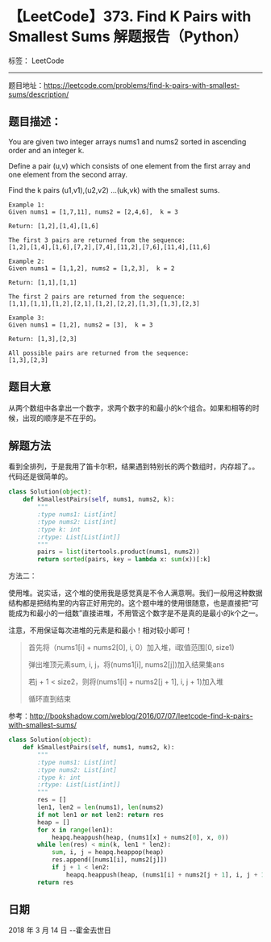 # 【LeetCode】373. Find K Pairs with Smallest Sums 解题报告（Python）

标签： LeetCode

---

题目地址：https://leetcode.com/problems/find-k-pairs-with-smallest-sums/description/

## 题目描述：

You are given two integer arrays nums1 and nums2 sorted in ascending order and an integer k.

Define a pair (u,v) which consists of one element from the first array and one element from the second array.

Find the k pairs (u1,v1),(u2,v2) ...(uk,vk) with the smallest sums.

    Example 1:
    Given nums1 = [1,7,11], nums2 = [2,4,6],  k = 3
    
    Return: [1,2],[1,4],[1,6]
    
    The first 3 pairs are returned from the sequence:
    [1,2],[1,4],[1,6],[7,2],[7,4],[11,2],[7,6],[11,4],[11,6]
    
    Example 2:
    Given nums1 = [1,1,2], nums2 = [1,2,3],  k = 2
    
    Return: [1,1],[1,1]
    
    The first 2 pairs are returned from the sequence:
    [1,1],[1,1],[1,2],[2,1],[1,2],[2,2],[1,3],[1,3],[2,3]
    
    Example 3:
    Given nums1 = [1,2], nums2 = [3],  k = 3 
    
    Return: [1,3],[2,3]
    
    All possible pairs are returned from the sequence:
    [1,3],[2,3]

## 题目大意

从两个数组中各拿出一个数字，求两个数字的和最小的k个组合。如果和相等的时候，出现的顺序是不在乎的。

## 解题方法

看到全排列，于是我用了笛卡尔积，结果遇到特别长的两个数组时，内存超了。。代码还是很简单的。

```python
class Solution(object):
    def kSmallestPairs(self, nums1, nums2, k):
        """
        :type nums1: List[int]
        :type nums2: List[int]
        :type k: int
        :rtype: List[List[int]]
        """
        pairs = list(itertools.product(nums1, nums2))
        return sorted(pairs, key = lambda x: sum(x))[:k]
```

方法二：

使用堆。说实话，这个堆的使用我是感觉真是不令人满意啊。我们一般用这种数据结构都是把结构里的内容正好用完的。这个题中堆的使用很随意，也是直接把“可能成为和最小的一组数”直接进堆，不用管这个数字是不是真的是最小的k个之一。

注意，不用保证每次进堆的元素是和最小！相对较小即可！

> 首先将（nums1[i] + nums2[0], i, 0）加入堆，i取值范围[0, size1)
> 
> 弹出堆顶元素sum, i, j，将(nums1[i], nums2[j])加入结果集ans
> 
> 若j + 1 < size2，则将(nums1[i] + nums2[j + 1], i, j + 1)加入堆
> 
> 循环直到结束

参考：http://bookshadow.com/weblog/2016/07/07/leetcode-find-k-pairs-with-smallest-sums/

```python
class Solution(object):
    def kSmallestPairs(self, nums1, nums2, k):
        """
        :type nums1: List[int]
        :type nums2: List[int]
        :type k: int
        :rtype: List[List[int]]
        """
        res = []
        len1, len2 = len(nums1), len(nums2)
        if not len1 or not len2: return res
        heap = []
        for x in range(len1):
            heapq.heappush(heap, (nums1[x] + nums2[0], x, 0))
        while len(res) < min(k, len1 * len2):
            sum, i, j = heapq.heappop(heap)
            res.append([nums1[i], nums2[j]])
            if j + 1 < len2:
                heapq.heappush(heap, (nums1[i] + nums2[j + 1], i, j + 1))
        return res
```

## 日期

2018 年 3 月 14 日 --霍金去世日


  [1]: http://blog.csdn.net/fuxuemingzhu/article/details/79559645